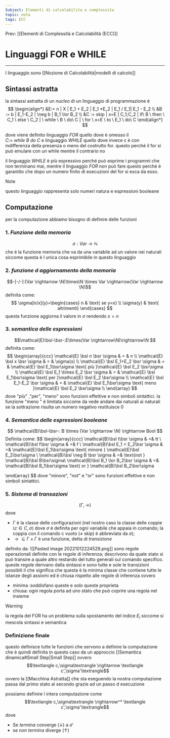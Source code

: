 ```yaml
---
Subject: Elementi di calcolabilita e complessita
topic: nota
tags: ECC
---
```


Prev: [[Elementi di Complessità e Calcolabilità (ECC)]]

# Linguaggi FOR e WHILE
---
I linguaggio sono [[Nozione di Calcolabilità|modelli di calcolo]] 
## Sintassi astratta

la sintassi astratta di un _nucleo_ di un linguaggio di programmazione è
$$
\begin{align*}
&E:= n  | X | E_1 + E_2 | E_1 *E_2 | E_1 /  E_1| E_1 - E_2 \\
&B := b | E_1-E_2 | \neg b | B_1 \lor B_2 \\
&C := skip | x=E | C_1;C_2 | if\  B \ then \ C_1 \ else \ C_2 | \ while \ B \ do\  C | \ for \ x=E \ to \ E_1 \ do\  C
\end{align*}
$$

dove viene definito linguaggio _FOR_ quello dove è omesso il $C :=\ while \ B \ do\  C$  e linguaggio _WHILE_ quello dove invece c è con indifferenza della presenza o meno del costrutto for. questo perché il for si può emulare con un while mentre il contrario no

il linguaggio _WHILE_ è più espressivo perché può esprime i programmi che non terminano mai, mentre il linguaggio _FOR_ non può fare questo perché è garantito che dopo un numero finito di esecuzioni del for si esca da esso.

>[!note]
>questo linguaggio rappresenta solo numeri natura e espressioni booleane

## Computazione
per la computazione abbiamo bisogno di definire delle funzioni 
### 1. _Funzione della memoria_ 
$$\sigma: Var \rightarrow \mathbb{N}$$
che è la funzione memoria che va da una variabile ad un valore nei naturali siccome questa è l unica cosa esprimibile in questo linguaggio 
### 2. _funzione d aggiornamento della memoria_ 
$$-[-/-]:(Var \rightarrow \N)\times\N \times Var \rightarrow(Var \rightarrow \N)$$
definita come: 
$$
\sigma[n/x](y)=\begin{cases}
 n        & \text{ se y=x} \\
\sigma(y) & \text{ altrimenti}
\end{cases}
 $$
 questa funzione aggiorna il valore in $\sigma$ rendendo $x=n$ 
 ### 3. _semantica delle espressioni_ 
 $$\mathcal{E}\bsl-\bsr-:E\times(Var \rightarrow\N)\rightarrow\N $$
 definita come:
	 $$
	 \begin{array}{ccc}
	 \mathcal{E} \bsl n \bsr \sigma & = & n \\
	 \mathcal{E} \bsl x \bsr \sigma & = & \sigma(x) \\
	 \mathcal{E} \bsl E_1+E_2 \bsr \sigma & = & \mathcal{E} \bsl E_1\bsr\sigma 
	 \text{ più }\mathcal{E} \bsl E_2 \bsr\sigma \\
	 \mathcal{E} \bsl E_1 \times E_2 \bsr \sigma & = & \mathcal{E} \bsl E_1\bsr\sigma \text{ per }\mathcal{E} \bsl E_2 \bsr\sigma \\
	 \mathcal{E} \bsl E_1-E_2 \bsr \sigma & = & \mathcal{E} \bsl E_1\bsr\sigma \text{ meno }\mathcal{E} \bsl E_2 \bsr\sigma \\
	 \end{array}
	 $$
dove "più" ,"per", "meno" sono funzioni effettive e non simboli sintattici. la funzione "meno " è limitata siccome da vede andare dai naturali ai naturali se la sottrazione  risulta un numero negativo restituisce 0
### 4. _Semantica delle espressioni booleane_
$$
\mathcal{B}\bsl-\bsr-: B \times (Var \rightarrow \N) \rightarrow Bool
$$
Definita come:
$$
\begin{array}{ccc}
\mathcal{B}\bsl t\bsr \sigma & =& tt \\
\mathcal{B}\bsl f\bsr \sigma & =& f \\
\mathcal{B}\bsl E_1 < E_2\bsr \sigma & =& \mathcal{E}\bsl E_1\bsr\sigma \text{ minore } \mathcal{E}\bsl E_2\bsr\sigma \\
\mathcal{B}\bsl \neg B \bsr \sigma & =& \text{not } \mathcal{B}\bsl B\bsr\sigma\\
\mathcal{B}\bsl B_1 \lor B_2\bsr \sigma & =& \mathcal{B}\bsl B_1\bsr\sigma \text{ or } \mathcal{B}\bsl B_2\bsr\sigma 

\end{array}
$$
dove "minore", "not" e "or" sono funzioni effettive e non simboli sintattici.
### 5. _Sistema di transazioni_
$$(\Gamma, \rightarrow)$$
dove 
- $\Gamma$ è la classe delle configurazioni (nel nostro caso la classe delle coppie $⟨c \in C, \sigma⟩$ dove $\sigma$ è definita per ogni variabile che appaia in comando; la coppia con il comando c vuoto ($\not=$ skip) è abbreviata da $\sigma$);
- $\rightarrow \subseteq \Gamma \times \Gamma$ è una funzione, detta di _transizione_

definito da: 
![[Pasted image 20221012224529.png]]
sono regole  operazionali definite con le regole di inferenza; descrivono da quale stato si può transire a quale altro restando del tutto generali sul comando specifico. 
queste regole derivano dalla sintassi e sono tutte e sole le transizioni possibili il che significa che questa è la minima classe che contiene tutte le istanze degli assiomi ed è chiusa rispetto alle regole di inferenza 
ovvero 
- minima :soddisfano queste e _solo_ queste proprieta
- chiusa: ogni regola porta ad uno stato che può coprire una regola nel insieme 

>[!warning]
>la regola del FOR ha un problema sulla spostamento del indice $E_i$ siccome si mescola sintassi e semantica

### Definizione finale
questo definisce tutte le funzioni che servono a definire la computazione che è quindi definita in questo caso da un approccio [[Semantica dinamica#Small Step|Small Step]] ovvero
$$\textlangle c,\sigma\textrangle \rightarrow \textlangle c',\sigma'\textrangle$$
ovvero la [[Macchina Astratta]] che sta eseguendo la nostra computazione passa dal primo stato al secondo grazie ad un passo d esecuzione

possiamo definire l intera computazione come 
$$\textlangle c,\sigma\textrangle \rightarrow^* \textlangle c',\sigma'\textrangle$$
dove 
- Se _termina_ converge ($\downarrow$) a $\sigma'$
- se _non termina_ diverge ($\uparrow$) 